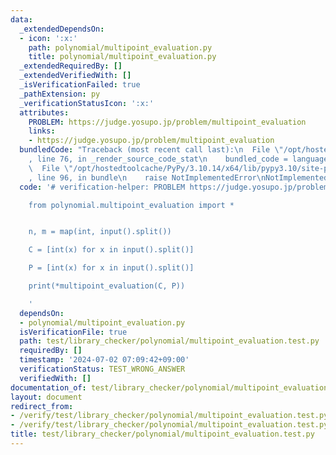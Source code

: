 ```yaml
---
data:
  _extendedDependsOn:
  - icon: ':x:'
    path: polynomial/multipoint_evaluation.py
    title: polynomial/multipoint_evaluation.py
  _extendedRequiredBy: []
  _extendedVerifiedWith: []
  _isVerificationFailed: true
  _pathExtension: py
  _verificationStatusIcon: ':x:'
  attributes:
    PROBLEM: https://judge.yosupo.jp/problem/multipoint_evaluation
    links:
    - https://judge.yosupo.jp/problem/multipoint_evaluation
  bundledCode: "Traceback (most recent call last):\n  File \"/opt/hostedtoolcache/PyPy/3.10.14/x64/lib/pypy3.10/site-packages/onlinejudge_verify/documentation/build.py\"\
    , line 76, in _render_source_code_stat\n    bundled_code = language.bundle(\n\
    \  File \"/opt/hostedtoolcache/PyPy/3.10.14/x64/lib/pypy3.10/site-packages/onlinejudge_verify/languages/python.py\"\
    , line 96, in bundle\n    raise NotImplementedError\nNotImplementedError\n"
  code: '# verification-helper: PROBLEM https://judge.yosupo.jp/problem/multipoint_evaluation

    from polynomial.multipoint_evaluation import *


    n, m = map(int, input().split())

    C = [int(x) for x in input().split()]

    P = [int(x) for x in input().split()]

    print(*multipoint_evaluation(C, P))

    '
  dependsOn:
  - polynomial/multipoint_evaluation.py
  isVerificationFile: true
  path: test/library_checker/polynomial/multipoint_evaluation.test.py
  requiredBy: []
  timestamp: '2024-07-02 07:09:42+09:00'
  verificationStatus: TEST_WRONG_ANSWER
  verifiedWith: []
documentation_of: test/library_checker/polynomial/multipoint_evaluation.test.py
layout: document
redirect_from:
- /verify/test/library_checker/polynomial/multipoint_evaluation.test.py
- /verify/test/library_checker/polynomial/multipoint_evaluation.test.py.html
title: test/library_checker/polynomial/multipoint_evaluation.test.py
---
```

